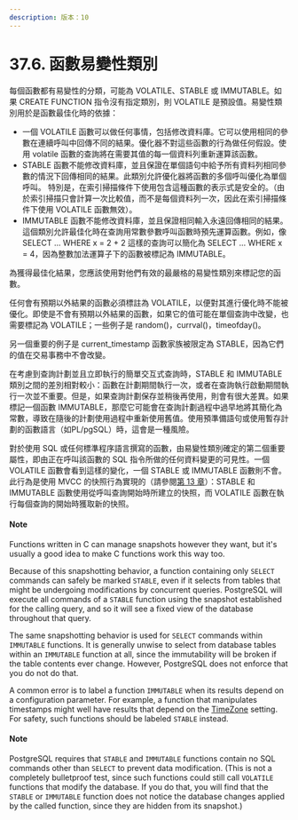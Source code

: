 ```yaml
---
description: 版本：10
---
```


# 37.6. 函數易變性類別

每個函數都有易變性的分類，可能為 VOLATILE、STABLE 或 IMMUTABLE。如果 CREATE FUNCTION 指令沒有指定類別，則 VOLATILE 是預設值。易變性類別用於是函數最佳化時的依據：

* 一個 VOLATILE 函數可以做任何事情，包括修改資料庫。它可以使用相同的參數在連續呼叫中回傳不同的結果。優化器不對這些函數的行為做任何假設。使用 volatile 函數的查詢將在需要其值的每一個資料列重新運算該函數。
* STABLE 函數不能修改資料庫，並且保證在單個語句中給予所有資料列相同參數的情況下回傳相同的結果。此類別允許優化器將函數的多個呼叫優化為單個呼叫。 特別是，在索引掃描條件下使用包含這種函數的表示式是安全的。（由於索引掃描只會計算一次比較值，而不是每個資料列一次，因此在索引掃描條件下使用 VOLATILE 函數無效）。
* IMMUTABLE 函數不能修改資料庫，並且保證相同輸入永遠回傳相同的結果。這個類別允許最佳化時在查詢用常數參數呼叫函數時預先運算函數。例如，像 SELECT ... WHERE x = 2 + 2 這樣的查詢可以簡化為 SELECT ... WHERE x = 4，因為整數加法運算子下的函數被標記為 IMMUTABLE。

為獲得最佳化結果，您應該使用對他們有效的最嚴格的易變性類別來標記您的函數。

任何會有預期以外結果的函數必須標註為 VOLATILE，以便對其進行優化時不能被優化。即使是不會有預期以外結果的函數，如果它的值可能在單個查詢中改變，也需要標記為 VOLATILE；一些例子是 random\(\)，currval\(\)，timeofday\(\)。

另一個重要的例子是 current\_timestamp 函數家族被限定為 STABLE，因為它們的值在交易事務中不會改變。

在考慮到查詢計劃並且立即執行的簡單交互式查詢時，STABLE 和 IMMUTABLE 類別之間的差別相對較小：函數在計劃期間執行一次，或者在查詢執行啟動期間執行一次並不重要。但是，如果查詢計劃保存並稍後再使用，則會有很大差異。如果標記一個函數 IMMUTABLE，那麼它可能會在查詢計劃過程中過早地將其簡化為常數，導致在隨後的計劃使用過程中重新使用舊值。使用預準備語句或使用暫存計劃的函數語言（如PL/pgSQL）時，這會是一種風險。

對於使用 SQL 或任何標準程序語言撰寫的函數，由易變性類別確定的第二個重要屬性，即由正在呼叫該函數的 SQL 指令所做的任何資料變更的可見性。一個 VOLATILE 函數會看到這樣的變化，一個 STABLE 或 IMMUTABLE 函數則不會。此行為是使用 MVCC 的快照行為實現的（請參閱[第 13 章](../../sql/mvcc/)）：STABLE 和 IMMUTABLE 函數使用從呼叫查詢開始時所建立的快照，而 VOLATILE 函數在執行每個查詢的開始時獲取新的快照。

#### Note

Functions written in C can manage snapshots however they want, but it's usually a good idea to make C functions work this way too.

Because of this snapshotting behavior, a function containing only `SELECT` commands can safely be marked `STABLE`, even if it selects from tables that might be undergoing modifications by concurrent queries. PostgreSQL will execute all commands of a `STABLE` function using the snapshot established for the calling query, and so it will see a fixed view of the database throughout that query.

The same snapshotting behavior is used for `SELECT` commands within `IMMUTABLE` functions. It is generally unwise to select from database tables within an `IMMUTABLE` function at all, since the immutability will be broken if the table contents ever change. However, PostgreSQL does not enforce that you do not do that.

A common error is to label a function `IMMUTABLE` when its results depend on a configuration parameter. For example, a function that manipulates timestamps might well have results that depend on the [TimeZone](https://www.postgresql.org/docs/10/static/runtime-config-client.html#GUC-TIMEZONE) setting. For safety, such functions should be labeled `STABLE` instead.

#### Note

PostgreSQL requires that `STABLE` and `IMMUTABLE` functions contain no SQL commands other than `SELECT` to prevent data modification. \(This is not a completely bulletproof test, since such functions could still call `VOLATILE` functions that modify the database. If you do that, you will find that the `STABLE` or `IMMUTABLE` function does not notice the database changes applied by the called function, since they are hidden from its snapshot.\)

